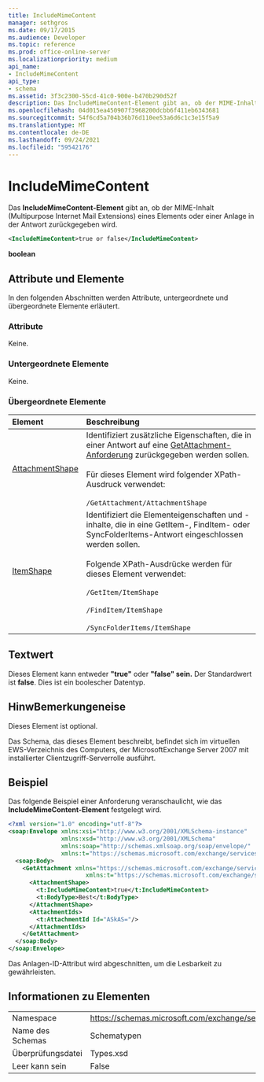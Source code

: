 ```yaml
---
title: IncludeMimeContent
manager: sethgros
ms.date: 09/17/2015
ms.audience: Developer
ms.topic: reference
ms.prod: office-online-server
ms.localizationpriority: medium
api_name:
- IncludeMimeContent
api_type:
- schema
ms.assetid: 3f3c2300-55cd-41c0-900e-b470b290d52f
description: Das IncludeMimeContent-Element gibt an, ob der MIME-Inhalt (Multipurpose Internet Mail Extensions) eines Elements oder einer Anlage in der Antwort zurückgegeben wird.
ms.openlocfilehash: 04d015ea450907f3968200dcbb6f411eb6343681
ms.sourcegitcommit: 54f6cd5a704b36b76d110ee53a6d6c1c3e15f5a9
ms.translationtype: MT
ms.contentlocale: de-DE
ms.lasthandoff: 09/24/2021
ms.locfileid: "59542176"
---
```

# <a name="includemimecontent"></a>IncludeMimeContent

Das **IncludeMimeContent-Element** gibt an, ob der MIME-Inhalt (Multipurpose Internet Mail Extensions) eines Elements oder einer Anlage in der Antwort zurückgegeben wird. 
  
```xml
<IncludeMimeContent>true or false</IncludeMimeContent>
```

 **boolean**
## <a name="attributes-and-elements"></a>Attribute und Elemente

In den folgenden Abschnitten werden Attribute, untergeordnete und übergeordnete Elemente erläutert.
  
### <a name="attributes"></a>Attribute

Keine.
  
### <a name="child-elements"></a>Untergeordnete Elemente

Keine.
  
### <a name="parent-elements"></a>Übergeordnete Elemente

|**Element**|**Beschreibung**|
|:-----|:-----|
|[AttachmentShape](attachmentshape.md) <br/> | Identifiziert zusätzliche Eigenschaften, die in einer Antwort auf eine [GetAttachment-Anforderung](getattachment.md) zurückgegeben werden sollen.  <br/> <br/> Für dieses Element wird folgender XPath-Ausdruck verwendet:   <br/><br/>  `/GetAttachment/AttachmentShape` <br/> |
|[ItemShape](itemshape.md) <br/> | Identifiziert die Elementeigenschaften und -inhalte, die in eine GetItem-, FindItem- oder SyncFolderItems-Antwort eingeschlossen werden sollen.  <br/> <br/> Folgende XPath-Ausdrücke werden für dieses Element verwendet:<br/>  <br/>  `/GetItem/ItemShape` <br/><br/>  `/FindItem/ItemShape` <br/><br/>  `/SyncFolderItems/ItemShape` <br/> |
   
## <a name="text-value"></a>Textwert

Dieses Element kann entweder **"true"** oder **"false" sein.** Der Standardwert ist **false**. Dies ist ein boolescher Datentyp.
  
## <a name="remarks"></a>HinwBemerkungeneise

Dieses Element ist optional.
  
Das Schema, das dieses Element beschreibt, befindet sich im virtuellen EWS-Verzeichnis des Computers, der MicrosoftExchange Server 2007 mit installierter Clientzugriff-Serverrolle ausführt.
  
## <a name="example"></a>Beispiel

Das folgende Beispiel einer Anforderung veranschaulicht, wie das **IncludeMimeContent-Element** festgelegt wird. 
  
```xml
<?xml version="1.0" encoding="utf-8"?>
<soap:Envelope xmlns:xsi="http://www.w3.org/2001/XMLSchema-instance"
               xmlns:xsd="http://www.w3.org/2001/XMLSchema"
               xmlns:soap="http://schemas.xmlsoap.org/soap/envelope/"
               xmlns:t="https://schemas.microsoft.com/exchange/services/2006/types">
  <soap:Body>
    <GetAttachment xmlns="https://schemas.microsoft.com/exchange/services/2006/messages" 
                      xmlns:t="https://schemas.microsoft.com/exchange/services/2006/types">
      <AttachmentShape>
        <t:IncludeMimeContent>true</t:IncludeMimeContent>
        <t:BodyType>Best</t:BodyType>
      </AttachmentShape>
      <AttachmentIds>
        <t:AttachmentId Id="ASkAS="/>
      </AttachmentIds>
    </GetAttachment>
  </soap:Body>
</soap:Envelope>
```

Das Anlagen-ID-Attribut wird abgeschnitten, um die Lesbarkeit zu gewährleisten.
  
## <a name="element-information"></a>Informationen zu Elementen

|||
|:-----|:-----|
|Namespace  <br/> |https://schemas.microsoft.com/exchange/services/2006/types  <br/> |
|Name des Schemas  <br/> |Schematypen  <br/> |
|Überprüfungsdatei  <br/> |Types.xsd  <br/> |
|Leer kann sein  <br/> |False  <br/> |
   


